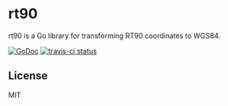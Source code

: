 # rt90

rt90 is a Go library for transforming RT90 coordinates to WGS84.

[![GoDoc](https://godoc.org/github.com/rojters/rt90?status.svg)](https://godoc.org/github.com/rojters/rt90)
[![travis-ci status](https://api.travis-ci.org/rojters/rt90.png)](https://travis-ci.org/rojters/rt90)

## License ##

MIT